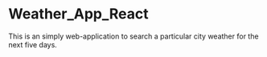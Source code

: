 # Weather_App_React

This is an simply web-application to search a particular city weather for the next five days.

